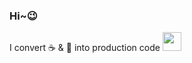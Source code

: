 ### Hi~:wink:

I convert :coffee: & :pizza: into production code <img src="https://media.giphy.com/media/WUlplcMpOCEmTGBtBW/giphy.gif" width="30">
